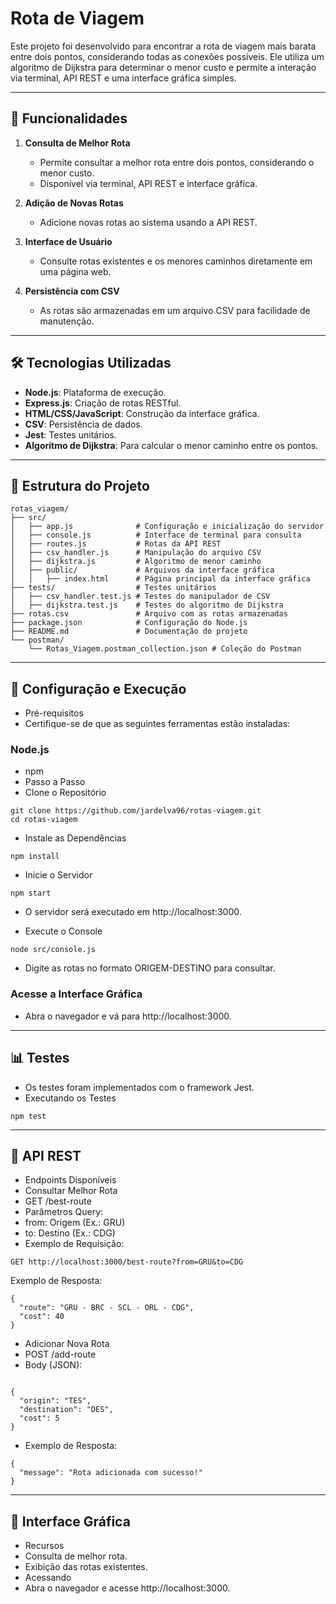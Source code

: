 # Rota de Viagem

Este projeto foi desenvolvido para encontrar a rota de viagem mais barata entre dois pontos, considerando todas as conexões possíveis. Ele utiliza um algoritmo de Dijkstra para determinar o menor custo e permite a interação via terminal, API REST e uma interface gráfica simples.

---

## 🚀 Funcionalidades

1. **Consulta de Melhor Rota**
   - Permite consultar a melhor rota entre dois pontos, considerando o menor custo.
   - Disponível via terminal, API REST e interface gráfica.

2. **Adição de Novas Rotas**
   - Adicione novas rotas ao sistema usando a API REST.

3. **Interface de Usuário**
   - Consulte rotas existentes e os menores caminhos diretamente em uma página web.

4. **Persistência com CSV**
   - As rotas são armazenadas em um arquivo CSV para facilidade de manutenção.

---

## 🛠️ Tecnologias Utilizadas

- **Node.js**: Plataforma de execução.
- **Express.js**: Criação de rotas RESTful.
- **HTML/CSS/JavaScript**: Construção da interface gráfica.
- **CSV**: Persistência de dados.
- **Jest**: Testes unitários.
- **Algoritmo de Dijkstra**: Para calcular o menor caminho entre os pontos.

---

## 📂 Estrutura do Projeto

```plaintext
rotas_viagem/
├── src/
│   ├── app.js              # Configuração e inicialização do servidor
│   ├── console.js          # Interface de terminal para consulta
│   ├── routes.js           # Rotas da API REST
│   ├── csv_handler.js      # Manipulação do arquivo CSV
│   ├── dijkstra.js         # Algoritmo de menor caminho
│   ├── public/             # Arquivos da interface gráfica
│   │   ├── index.html      # Página principal da interface gráfica
├── tests/                  # Testes unitários
│   ├── csv_handler.test.js # Testes do manipulador de CSV
│   ├── dijkstra.test.js    # Testes do algoritmo de Dijkstra
├── rotas.csv               # Arquivo com as rotas armazenadas
├── package.json            # Configuração do Node.js
├── README.md               # Documentação do projeto
└── postman/
    └── Rotas_Viagem.postman_collection.json # Coleção do Postman
```
---
## 🔧 Configuração e Execução
- Pré-requisitos
- Certifique-se de que as seguintes ferramentas estão instaladas:

### Node.js
- npm
- Passo a Passo
- Clone o Repositório

```plaintext
git clone https://github.com/jardelva96/rotas-viagem.git
cd rotas-viagem
```
- Instale as Dependências
```plaintext
npm install
```

- Inicie o Servidor
```plaintext
npm start
```
- O servidor será executado em http://localhost:3000.

- Execute o Console
```plaintext
node src/console.js
```
- Digite as rotas no formato ORIGEM-DESTINO para consultar.

### Acesse a Interface Gráfica

- Abra o navegador e vá para http://localhost:3000.

---

## 📊 Testes
- Os testes foram implementados com o framework Jest.
- Executando os Testes
```plaintext
npm test
```
---

## 📄 API REST
- Endpoints Disponíveis
- Consultar Melhor Rota
- GET /best-route
- Parâmetros Query:
- from: Origem (Ex.: GRU)
- to: Destino (Ex.: CDG)
- Exemplo de Requisição:
```plaintext
GET http://localhost:3000/best-route?from=GRU&to=CDG
```
Exemplo de Resposta:
```
{
  "route": "GRU - BRC - SCL - ORL - CDG",
  "cost": 40
}
```
- Adicionar Nova Rota
- POST /add-route
- Body (JSON):
```plaintext

{
  "origin": "TES",
  "destination": "DES",
  "cost": 5
}
```
- Exemplo de Resposta:
```plaintext
{
  "message": "Rota adicionada com sucesso!"
}
```
---

## 🧩 Interface Gráfica
- Recursos
- Consulta de melhor rota.
- Exibição das rotas existentes.
- Acessando
- Abra o navegador e acesse http://localhost:3000.
